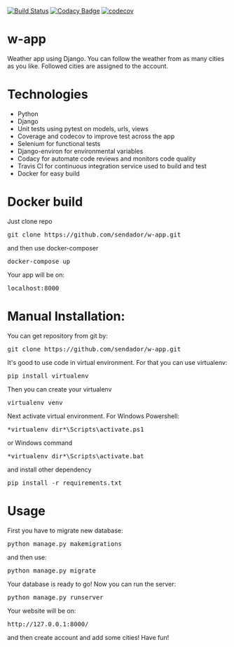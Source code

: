 [![Build Status](https://travis-ci.com/sendador/w-app.svg?branch=master)](https://travis-ci.com/sendador/w-app)
[![Codacy Badge](https://api.codacy.com/project/badge/Grade/a9c38df5b8e54a6b93f03826cb6401e5)](https://www.codacy.com/manual/sendador/w-app?utm_source=github.com&amp;utm_medium=referral&amp;utm_content=sendador/w-app&amp;utm_campaign=Badge_Grade)
[![codecov](https://codecov.io/gh/sendador/w-app/branch/codecov_setup/graph/badge.svg)](https://codecov.io/gh/sendador/w-app)
# w-app
Weather app using Django. You can follow the weather from as many cities as you like.
Followed cities are assigned to the account.
# Technologies
- Python
- Django
- Unit tests using pytest on models, urls, views
- Coverage and codecov to improve test across the app
- Selenium for functional tests
- Django-environ for environmental variables
- Codacy for automate code reviews and monitors code quality
- Travis CI for continuous integration service used to build and test
- Docker for easy build

# Docker build

Just clone repo
<pre>git clone https://github.com/sendador/w-app.git</pre>
and then use docker-composer
<pre>docker-compose up</pre>
Your app will be on:
<pre>localhost:8000</pre>
# Manual Installation:

You can get repository from git by:

<pre>git clone https://github.com/sendador/w-app.git</pre>

It's good to use code in virtual environment. For that you can use virtualenv:

<pre>pip install virtualenv</pre>
Then you can create your virtualenv

<pre>virtualenv venv</pre>

Next activate virtual environment.
For Windows Powershell:

<pre>*virtualenv dir*\Scripts\activate.ps1</pre>
or Windows command

<pre>*virtualenv dir*\Scripts\activate.bat</pre>

and install other dependency

<pre>pip install -r requirements.txt</pre>

# Usage

First you have to migrate new database:

<pre>python manage.py makemigrations</pre>

and then use:

<pre>python manage.py migrate</pre>

Your database is ready to go! Now you can run the server:

<pre>python manage.py runserver</pre>

Your website will be on:

<pre>http://127.0.0.1:8000/
</pre>

and then create account and add some cities! Have fun!

